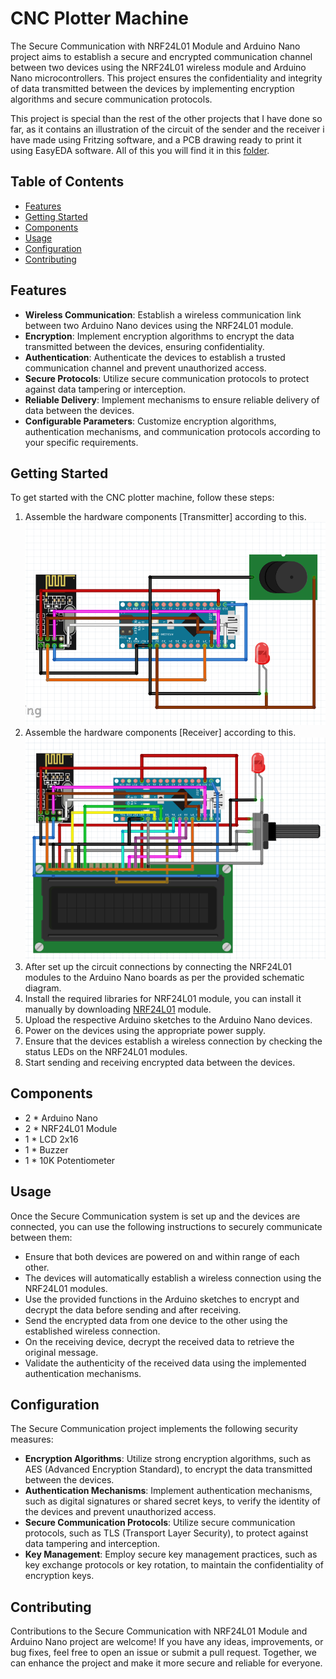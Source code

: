 # CNC Plotter Machine

The Secure Communication with NRF24L01 Module and Arduino Nano project aims to establish a secure and encrypted communication channel between two devices using the NRF24L01 wireless module and Arduino Nano microcontrollers. This project ensures the confidentiality and integrity of data transmitted between the devices by implementing encryption algorithms and secure communication protocols.

This project is special than the rest of the other projects that I have done so far, as it contains an illustration of the circuit of the sender and the receiver i have made using Fritzing software, and a PCB drawing ready to print it using EasyEDA software. All of this you will find it in this [folder](https://oshwlab.com/ashrafabdulkhaliq80/security-project).

## Table of Contents

- [Features](#features)
- [Getting Started](#getting-started)
- [Components](#components)
- [Usage](#usage)
- [Configuration](#configuration)
- [Contributing](#contributing)

## Features

- **Wireless Communication**: Establish a wireless communication link between two Arduino Nano devices using the NRF24L01 module.
- **Encryption**: Implement encryption algorithms to encrypt the data transmitted between the devices, ensuring confidentiality.
- **Authentication**: Authenticate the devices to establish a trusted communication channel and prevent unauthorized access.
- **Secure Protocols**: Utilize secure communication protocols to protect against data tampering or interception.
- **Reliable Delivery**: Implement mechanisms to ensure reliable delivery of data between the devices.
- **Configurable Parameters**: Customize encryption algorithms, authentication mechanisms, and communication protocols according to your specific requirements.

## Getting Started

To get started with the CNC plotter machine, follow these steps:

1. Assemble the hardware components [Transmitter] according to this. 
![schematic diagram](transmitter%20device/transmitter%20circuit.png)
2. Assemble the hardware components [Receiver] according to this. 
![schematic diagram](receiver%20device/receiver%20circuit.png)
3. After set up the circuit connections by connecting the NRF24L01 modules to the Arduino Nano boards as per the provided schematic diagram.
4. Install the required libraries for NRF24L01 module, you can install it manually by downloading [NRF24L01](RF24-1.4.6.zip) module.
5. Upload the respective Arduino sketches to the Arduino Nano devices.
6. Power on the devices using the appropriate power supply.
7. Ensure that the devices establish a wireless connection by checking the status LEDs on the NRF24L01 modules.
8. Start sending and receiving encrypted data between the devices.

## Components

- 2 * Arduino Nano
- 2 * NRF24L01 Module
- 1 * LCD 2x16
- 1 * Buzzer
- 1 * 10K Potentiometer

## Usage

Once the Secure Communication system is set up and the devices are connected, you can use the following instructions to securely communicate between them:

- Ensure that both devices are powered on and within range of each other.
- The devices will automatically establish a wireless connection using the NRF24L01 modules.
- Use the provided functions in the Arduino sketches to encrypt and decrypt the data before sending and after receiving.
- Send the encrypted data from one device to the other using the established wireless connection.
- On the receiving device, decrypt the received data to retrieve the original message.
- Validate the authenticity of the received data using the implemented authentication mechanisms.

## Configuration

The Secure Communication project implements the following security measures:

- **Encryption Algorithms**: Utilize strong encryption algorithms, such as AES (Advanced Encryption Standard), to encrypt the data transmitted between the devices.
- **Authentication Mechanisms**: Implement authentication mechanisms, such as digital signatures or shared secret keys, to verify the identity of the devices and prevent unauthorized access.
- **Secure Communication Protocols**: Utilize secure communication protocols, such as TLS (Transport Layer Security), to protect against data tampering and interception.
- **Key Management**: Employ secure key management practices, such as key exchange protocols or key rotation, to maintain the confidentiality of encryption keys.

## Contributing

Contributions to the Secure Communication with NRF24L01 Module and Arduino Nano project are welcome! If you have any ideas, improvements, or bug fixes, feel free to open an issue or submit a pull request. Together, we can enhance the project and make it more secure and reliable for everyone.